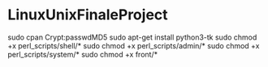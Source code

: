 # LinuxUnixFinaleProject
sudo cpan Crypt:passwdMD5
sudo apt-get install python3-tk
sudo chmod +x perl_scripts/shell/*
sudo chmod +x perl_scripts/admin/*
sudo chmod +x perl_scripts/system/*
sudo chmod +x front/*